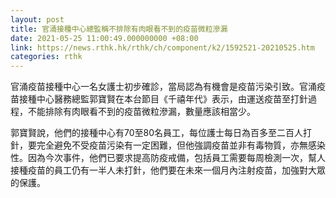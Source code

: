 ```yaml
---
layout: post
title: 官涌接種中心總監稱不排除有肉眼看不到的疫苗微粒滲漏
date: 2021-05-25 11:00:49.000000000 +08:00
link: https://news.rthk.hk/rthk/ch/component/k2/1592521-20210525.htm
categories: rthk
---
```


官涌疫苗接種中心一名女護士初步確診，當局認為有機會是疫苗污染引致。官涌疫苗接種中心醫務總監郭寶賢在本台節目《千禧年代》表示，由運送疫苗至打針過程，不能排除有肉眼看不到的疫苗微粒滲漏，數量應該相當少。

郭寶賢說，他們的接種中心有70至80名員工，每位護士每日為百多至二百人打針，要完全避免不受疫苗污染有一定困難，但他強調疫苗並非有毒物質，亦無感染性。因為今次事件，他們已要求提高防疫戒備，包括員工需要每周檢測一次，幫人接種疫苗的員工仍有一半人未打針，他們要在未來一個月內注射疫苗，加強對大眾的保護。
